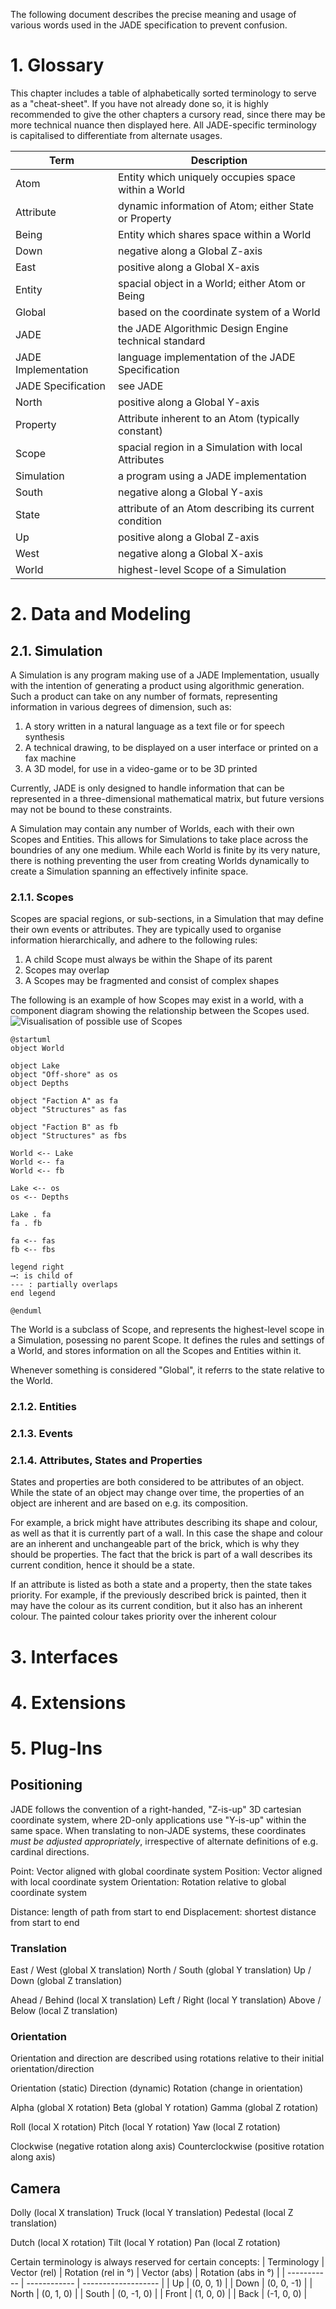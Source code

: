 The following document describes the precise meaning and usage of various words used in the JADE specification to prevent confusion.



# 1. Glossary
This chapter includes a table of alphabetically sorted terminology to serve as a "cheat-sheet".
If you have not already done so, it is highly recommended to give the other chapters a cursory read, since there may be more technical nuance then displayed here.
All JADE-specific terminology is capitalised to differentiate from alternate usages.

| Term                | Description                                           |
| ------------------- | ----------------------------------------------------- |
| Atom                | Entity which uniquely occupies space within a World   |
| Attribute           | dynamic information of Atom; either State or Property |
| Being               | Entity which shares space within a World              |
| Down                | negative along a Global Z-axis                        |
| East                | positive along a Global X-axis                        |
| Entity              | spacial object in a World; either Atom or Being       |
| Global              | based on the coordinate system of a World             |
| JADE                | the JADE Algorithmic Design Engine technical standard |
| JADE Implementation | language implementation of the JADE Specification     |
| JADE Specification  | see JADE                                              |
| North               | positive along a Global Y-axis                        |
| Property            | Attribute inherent to an Atom (typically constant)    |
| Scope               | spacial region in a Simulation with local Attributes  |
| Simulation          | a program using a JADE implementation                 |
| South               | negative along a Global Y-axis                        |
| State               | attribute of an Atom describing its current condition |
| Up                  | positive along a Global Z-axis                        |
| West                | negative along a Global X-axis                        |
| World               | highest-level Scope of a Simulation                   |

# 2. Data and Modeling

## 2.1. Simulation
A Simulation is any program making use of a JADE Implementation, usually with the intention of generating a product using algorithmic generation.
Such a product can take on any number of formats, representing information in various degrees of dimension, such as: 
1. A story written in a natural language as a text file or for speech synthesis
2. A technical drawing, to be displayed on a user interface or printed on a fax machine
3. A 3D model, for use in a video-game or to be 3D printed

Currently, JADE is only designed to handle information that can be represented in a three-dimensional mathematical matrix, but future versions may not be bound to these constraints.

A Simulation may contain any number of Worlds, each with their own Scopes and Entities. This allows for Simulations to take place across the boundries of any one medium. While each World is finite by its very nature, there is nothing preventing the user from creating Worlds dynamically to create a Simulation spanning an effectively infinite space.

### 2.1.1. Scopes
Scopes are spacial regions, or sub-sections, in a Simulation that may define their own events or attributes.
They are typically used to organise information hierarchically, and adhere to the following rules:
1. A child Scope must always be within the Shape of its parent
2. Scopes may overlap
3. A Scopes may be fragmented and consist of complex shapes

The following is an example of how Scopes may exist in a world, with a component diagram showing the relationship between the Scopes used.
![Visualisation of possible use of Scopes](images/Scope%20Visualisation.png)
```plantuml
@startuml
object World

object Lake
object "Off-shore" as os
object Depths

object "Faction A" as fa
object "Structures" as fas

object "Faction B" as fb
object "Structures" as fbs

World <-- Lake
World <-- fa
World <-- fb

Lake <-- os
os <-- Depths

Lake . fa
fa . fb

fa <-- fas
fb <-- fbs

legend right
⟶: is child of
--- : partially overlaps
end legend

@enduml
```

The World is a subclass of Scope, and represents the highest-level scope in a Simulation, posessing no parent Scope. 
It defines the rules and settings of a World, and stores information on all the Scopes and Entities within it.

Whenever something is considered "Global", it referrs to the state relative to the World.

### 2.1.2. Entities

### 2.1.3. Events

### 2.1.4. Attributes, States and Properties
States and properties are both considered to be attributes of an object.
While the state of an object may change over time, the properties of an object are inherent and are based on e.g. its composition.

For example, a brick might have attributes describing its shape and colour, as well as that it is currently part of a wall. In this case the shape and colour are an inherent and unchangeable part of the brick, which is why they should be properties.
The fact that the brick is part of a wall describes its current condition, hence it should be a state.

If an attribute is listed as both a state and a property, then the state takes priority.
For example, if the previously described brick is painted, then it may have the colour as its current condition, but it also has an inherent colour. The painted colour takes priority over the inherent colour



# 3. Interfaces

# 4. Extensions

# 5. Plug-Ins

## Positioning
JADE follows the convention of a right-handed, "Z-is-up" 3D cartesian coordinate system, where 2D-only applications use "Y-is-up" within the same space.
When translating to non-JADE systems, these coordinates *must be adjusted appropriately*, irrespective of alternate definitions of e.g. cardinal directions.

Point: Vector aligned with global coordinate system
Position: Vector aligned with local coordinate system
Orientation: Rotation relative to global coordinate system

Distance: length of path from start to end
Displacement: shortest distance from start to end

### Translation

East / West (global X translation)
North / South (global Y translation)
Up / Down (global Z translation)

Ahead / Behind (local X translation)
Left / Right (local Y translation)
Above / Below (local Z translation)

### Orientation
Orientation and direction are described using rotations relative to their initial orientation/direction

Orientation (static)
Direction (dynamic)
Rotation (change in orientation)

Alpha (global X rotation)
Beta (global Y rotation)
Gamma (global Z rotation)

Roll (local X rotation)
Pitch (local Y rotation)
Yaw (local Z rotation)

Clockwise (negative rotation along axis)
Counterclockwise (positive rotation along axis)

## Camera
Dolly (local X translation)
Truck (local Y translation)
Pedestal (local Z translation)

Dutch (local X rotation)
Tilt (local Y rotation)
Pan (local Z rotation)


Certain terminology is always reserved for certain concepts:
| Terminology | Vector (rel) | Rotation (rel in °) | Vector (abs) | Rotation (abs in °) |
| ----------- | ------------ | ------------------- |
| Up          | (0, 0, 1)    |
| Down        | (0, 0, -1)   |
| North       | (0, 1, 0)    |
| South       | (0, -1, 0)   |
| Front       | (1, 0, 0)    |
| Back        | (-1, 0, 0)   |
